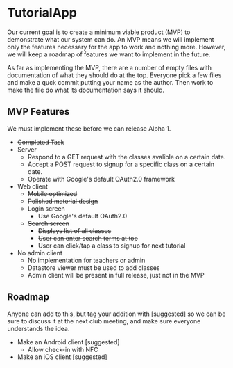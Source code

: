 TutorialApp
===========

Our current goal is to create a minimum viable product (MVP) to demonstrate 
what our system can do.  An MVP means we will implement only the features 
necessary for the app to work and nothing more.  However, we will keep a 
roadmap of features we want to implement in the future.

As far as implementing the MVP, there are a number of empty files with
documentation of what they should do at the top.  Everyone pick a few files
and make a quck commit putting your name as the author.  Then work to make 
the file do what its documentation says it should.

MVP Features
------------

We must implement these before we can release Alpha 1.

  - ~~Completed Task~~
  - Server
    - Respond to a GET request with the classes avalible on a certain date.
    - Accept a POST request to signup for a specific class on a certain date.
    - Operate with Google's default OAuth2.0 framework
  - Web client
    - ~~Mobile optimized~~
    - ~~Polished material design~~
    - Login screen
      - Use Google's default OAuth2.0
    - ~~Search screen~~
      - ~~Displays list of all classes~~
      - ~~User can enter search terms at top~~
      - ~~User can click/tap a class to signup for next tutorial~~
  - No admin client
    - No implementation for teachers or admin
    - Datastore viewer must be used to add classes
    - Admin client will be present in full release, just not in the MVP

Roadmap
-------

Anyone can add to this, but tag your addition with [suggested] so we can be 
sure to discuss it at the next club meeting, and make sure everyone understands
the idea.

  - Make an Android client [suggested]
    - Allow check-in with NFC
  - Make an iOS client [suggested]
